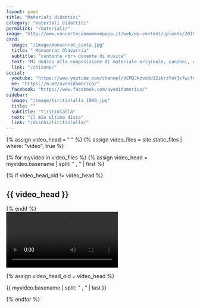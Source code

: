 ```yaml
---
layout: page
title: "Materiali didattici"
category: "materiali didattici"
permalink: "/materiali/"
image: "http://www.concertoconmammaepapa.it/web/wp-content/uploads/2019/08/musica-nova-14-dicembre-2019.jpg"
card:
  image: "/image/monserrat_canta.jpg"
  title: " Monserrat Olavarria"
  subtitle: "cantante <br> docente di musica"
  text: "Mi dedico alla composizione di materiale originale, canzoni, canti e filastrocche che utilizzo nei propri percorsi didattici con i bambini di diverse età."
  link: "/chisono/"
social:
  youtube: "https://www.youtube.com/channel/UCMQJkzvobU3ZikrzYaY3x7w/featured/"
  me: "https://m.me/avenidamerica/"
  facebook: "https://www.facebook.com/avenidamerica/"
sidebar:
  image: "/image/tiritinlalla_1980.jpg"
  title: ""
  subtitle: "Tiritinlallà"
  text: "il mio ultimo disco"
  link: "/dischi/tiritinlalla/"
---
```

<!-- 
<video   controls>
    <source src="/video/piccoli canti.mp4" type="video/mp4">
</video>
-->

{% assign video_head = "  " %}
{% assign video_files = site.static_files | where: "video", true %}


{% for myvideo in video_files %}
{% assign video_head = myvideo.basename | split: " , " | first  %}

{% if video_head_old !=  video_head  %}
<br>
<h2> {{ video_head }}</h2>
{% endif %}
<div class="embed-responsive embed-responsive-16by9">
  <video   controls>
    <source src="{{ myvideo.path | escape }}" type="video/{{ myvideo.extname | remove_first: "." }} ">
    <p> {{ myvideo.basename }}</p>
    <p>Your user agent does not support the HTML5 video element. </p>
  </video>


{% assign video_head_old = video_head    %}
</div>
  <p> {{ myvideo.basename | split: " , " | last }}</p>
{% endfor %}
